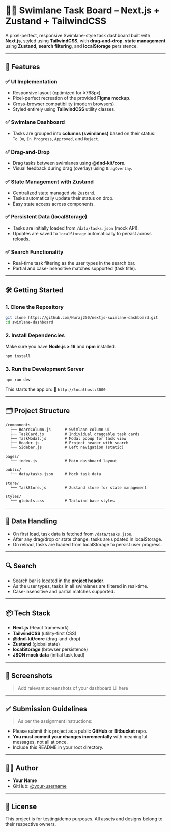 
# 🏊‍♂️ Swimlane Task Board – Next.js + Zustand + TailwindCSS

A pixel-perfect, responsive Swimlane-style task dashboard built with **Next.js**, styled using **TailwindCSS**, with **drag-and-drop**, **state management** using **Zustand**, **search filtering**, and **localStorage** persistence.

---

## 🚀 Features

### ✅ UI Implementation
- Responsive layout (optimized for ≥768px).
- Pixel-perfect recreation of the provided **Figma mockup**.
- Cross-browser compatibility (modern browsers).
- Styled entirely using **TailwindCSS** utility classes.

### ✅ Swimlane Dashboard
- Tasks are grouped into **columns (swimlanes)** based on their status:  
  `To Do`, `In Progress`, `Approved`, and `Reject`.

### ✅ Drag-and-Drop
- Drag tasks between swimlanes using **@dnd-kit/core**.
- Visual feedback during drag (overlay) using `DragOverlay`.

### ✅ State Management with Zustand
- Centralized state managed via `Zustand`.
- Tasks automatically update their status on drop.
- Easy state access across components.

### ✅ Persistent Data (localStorage)
- Tasks are initially loaded from `/data/tasks.json` (mock API).
- Updates are saved to `localStorage` automatically to persist across reloads.

### ✅ Search Functionality
- Real-time task filtering as the user types in the search bar.
- Partial and case-insensitive matches supported (task title).

---

## 🛠️ Getting Started

### 1. Clone the Repository

```bash
git clone https://github.com/Nuraj250/nextjs-swimlane-dashboard.git
cd swimlane-dashboard
````

### 2. Install Dependencies

Make sure you have **Node.js ≥ 16** and **npm** installed.

```bash
npm install
```

### 3. Run the Development Server

```bash
npm run dev
```

This starts the app on:
📍 `http://localhost:3000`

---

## 🗂️ Project Structure

```
/components
  ├── BoardColumn.js      # Swimlane column UI
  ├── TaskCard.js         # Individual draggable task cards
  ├── TaskModal.js        # Modal popup for task view
  ├── Header.js           # Project header with search
  └── Sidebar.js          # Left navigation (static)

pages/
  └── index.js            # Main dashboard layout

public/
  └── data/tasks.json     # Mock task data

store/
  └── TaskStore.js        # Zustand store for state management

styles/
  └── globals.css         # Tailwind base styles
```

---

## 💾 Data Handling

* On first load, task data is fetched from `/data/tasks.json`.
* After any drag/drop or state change, tasks are updated in localStorage.
* On reload, tasks are loaded from localStorage to persist user progress.

---

## 🔍 Search

* Search bar is located in the **project header**.
* As the user types, tasks in all swimlanes are filtered in real-time.
* Case-insensitive and partial matches supported.

---

## 📦 Tech Stack

* **Next.js** (React framework)
* **TailwindCSS** (utility-first CSS)
* **@dnd-kit/core** (drag-and-drop)
* **Zustand** (global state)
* **localStorage** (browser persistence)
* **JSON mock data** (initial task load)

---

## 📸 Screenshots

> Add relevant screenshots of your dashboard UI here

---

## ✅ Submission Guidelines

> As per the assignment instructions:

* Please submit this project as a public **GitHub** or **Bitbucket** repo.
* **You must commit your changes incrementally** with meaningful messages, not all at once.
* Include this README in your root directory.

---

## 👨‍💻 Author

* **Your Name**
* GitHub: [@your-username](https://github.com/Nuraj250)

---

## 📄 License

This project is for testing/demo purposes. All assets and designs belong to their respective owners.


